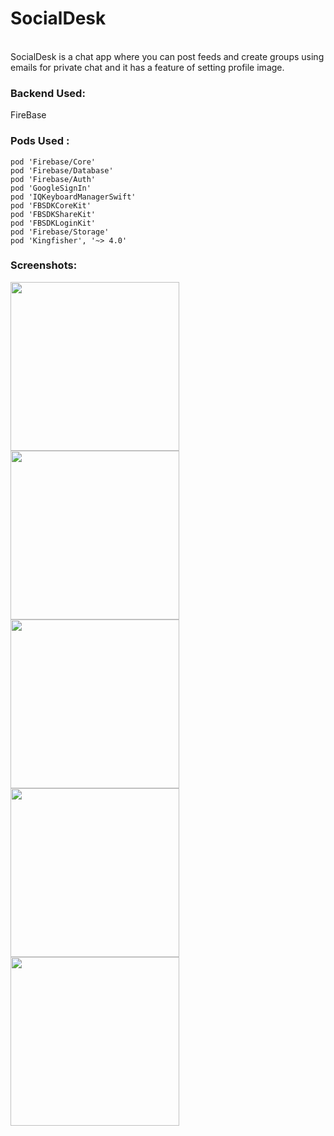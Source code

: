 # SocialDesk
<br>
SocialDesk is a chat app where you can post feeds and create groups using emails for private chat and it has a feature of setting profile image.
<br>

### Backend Used:
FireBase
<br>

### Pods Used :
```pod 'Firebase/Core'```<br>
```pod 'Firebase/Database'```<br>
```pod 'Firebase/Auth'```<br>
```pod 'GoogleSignIn'```<br>
```pod 'IQKeyboardManagerSwift'```<br>
```pod 'FBSDKCoreKit'```<br>
```pod 'FBSDKShareKit'```<br>
```pod 'FBSDKLoginKit'```<br>
```pod 'Firebase/Storage'```<br>
```pod 'Kingfisher', '~> 4.0'```
<br>

### Screenshots:
<img src="Screenshots/1.PNG" width="270"/> <img src="Screenshots/2.PNG" width="270"/> <img src="Screenshots/3.PNG" width="270"/> <img src="Screenshots/4.PNG" width="270"/> <img src="Screenshots/5.PNG" width="270"/> 
